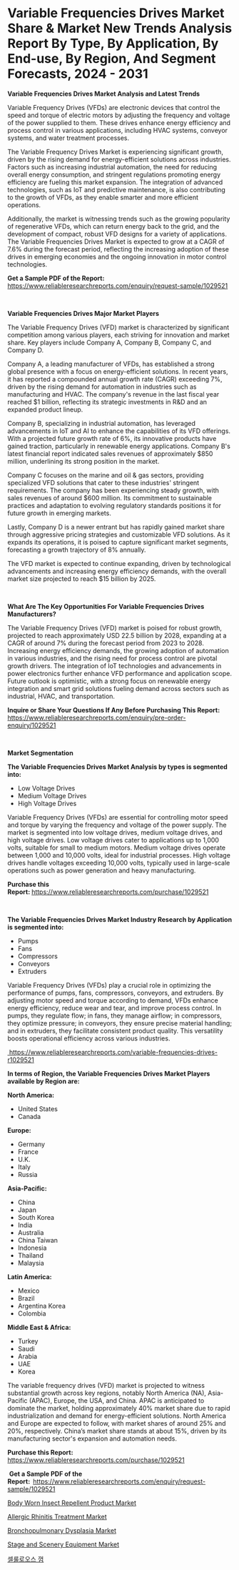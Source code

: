 <p><h1>Variable Frequencies Drives Market Share & Market New Trends Analysis Report By Type, By Application, By End-use, By Region, And Segment Forecasts, 2024 - 2031</h1></p><p><strong>Variable Frequencies Drives Market Analysis and Latest Trends</strong></p>
<p><p>Variable Frequency Drives (VFDs) are electronic devices that control the speed and torque of electric motors by adjusting the frequency and voltage of the power supplied to them. These drives enhance energy efficiency and process control in various applications, including HVAC systems, conveyor systems, and water treatment processes. </p><p>The Variable Frequency Drives Market is experiencing significant growth, driven by the rising demand for energy-efficient solutions across industries. Factors such as increasing industrial automation, the need for reducing overall energy consumption, and stringent regulations promoting energy efficiency are fueling this market expansion. The integration of advanced technologies, such as IoT and predictive maintenance, is also contributing to the growth of VFDs, as they enable smarter and more efficient operations.</p><p>Additionally, the market is witnessing trends such as the growing popularity of regenerative VFDs, which can return energy back to the grid, and the development of compact, robust VFD designs for a variety of applications. The Variable Frequencies Drives Market is expected to grow at a CAGR of 7.6% during the forecast period, reflecting the increasing adoption of these drives in emerging economies and the ongoing innovation in motor control technologies.</p></p>
<p><strong>Get a Sample PDF of the Report:&nbsp;</strong> <a href="https://www.reliableresearchreports.com/enquiry/request-sample/1029521">https://www.reliableresearchreports.com/enquiry/request-sample/1029521</a></p>
<p>&nbsp;</p>
<p><strong>Variable Frequencies Drives Major Market Players</strong></p>
<p><p>The Variable Frequency Drives (VFD) market is characterized by significant competition among various players, each striving for innovation and market share. Key players include Company A, Company B, Company C, and Company D.</p><p>Company A, a leading manufacturer of VFDs, has established a strong global presence with a focus on energy-efficient solutions. In recent years, it has reported a compounded annual growth rate (CAGR) exceeding 7%, driven by the rising demand for automation in industries such as manufacturing and HVAC. The company's revenue in the last fiscal year reached $1 billion, reflecting its strategic investments in R&D and an expanded product lineup.</p><p>Company B, specializing in industrial automation, has leveraged advancements in IoT and AI to enhance the capabilities of its VFD offerings. With a projected future growth rate of 6%, its innovative products have gained traction, particularly in renewable energy applications. Company B's latest financial report indicated sales revenues of approximately $850 million, underlining its strong position in the market.</p><p>Company C focuses on the marine and oil & gas sectors, providing specialized VFD solutions that cater to these industries' stringent requirements. The company has been experiencing steady growth, with sales revenues of around $600 million. Its commitment to sustainable practices and adaptation to evolving regulatory standards positions it for future growth in emerging markets.</p><p>Lastly, Company D is a newer entrant but has rapidly gained market share through aggressive pricing strategies and customizable VFD solutions. As it expands its operations, it is poised to capture significant market segments, forecasting a growth trajectory of 8% annually.</p><p>The VFD market is expected to continue expanding, driven by technological advancements and increasing energy efficiency demands, with the overall market size projected to reach $15 billion by 2025.</p></p>
<p>&nbsp;</p>
<p><strong>What Are The Key Opportunities For Variable Frequencies Drives Manufacturers?</strong></p>
<p><p>The Variable Frequency Drives (VFD) market is poised for robust growth, projected to reach approximately USD 22.5 billion by 2028, expanding at a CAGR of around 7% during the forecast period from 2023 to 2028. Increasing energy efficiency demands, the growing adoption of automation in various industries, and the rising need for process control are pivotal growth drivers. The integration of IoT technologies and advancements in power electronics further enhance VFD performance and application scope. Future outlook is optimistic, with a strong focus on renewable energy integration and smart grid solutions fueling demand across sectors such as industrial, HVAC, and transportation.</p></p>
<p><strong>Inquire or Share Your Questions If Any Before Purchasing This Report:</strong> <a href="https://www.reliableresearchreports.com/enquiry/pre-order-enquiry/1029521">https://www.reliableresearchreports.com/enquiry/pre-order-enquiry/1029521</a></p>
<p>&nbsp;</p>
<p><strong>Market Segmentation</strong></p>
<p><strong>The Variable Frequencies Drives Market Analysis by types is segmented into:</strong></p>
<p><ul><li>Low Voltage Drives</li><li>Medium Voltage Drives</li><li>High Voltage Drives</li></ul></p>
<p><p>Variable Frequency Drives (VFDs) are essential for controlling motor speed and torque by varying the frequency and voltage of the power supply. The market is segmented into low voltage drives, medium voltage drives, and high voltage drives. Low voltage drives cater to applications up to 1,000 volts, suitable for small to medium motors. Medium voltage drives operate between 1,000 and 10,000 volts, ideal for industrial processes. High voltage drives handle voltages exceeding 10,000 volts, typically used in large-scale operations such as power generation and heavy manufacturing.</p></p>
<p><strong>Purchase this Report:&nbsp;</strong><a href="https://www.reliableresearchreports.com/purchase/1029521">https://www.reliableresearchreports.com/purchase/1029521</a></p>
<p>&nbsp;</p>
<p><strong>The Variable Frequencies Drives Market Industry Research by Application is segmented into:</strong></p>
<p><ul><li>Pumps</li><li>Fans</li><li>Compressors</li><li>Conveyors</li><li>Extruders</li></ul></p>
<p><p>Variable Frequency Drives (VFDs) play a crucial role in optimizing the performance of pumps, fans, compressors, conveyors, and extruders. By adjusting motor speed and torque according to demand, VFDs enhance energy efficiency, reduce wear and tear, and improve process control. In pumps, they regulate flow; in fans, they manage airflow; in compressors, they optimize pressure; in conveyors, they ensure precise material handling; and in extruders, they facilitate consistent product quality. This versatility boosts operational efficiency across various industries.</p></p>
<p><a href="https://www.reliableresearchreports.com/variable-frequencies-drives-r1029521">&nbsp;https://www.reliableresearchreports.com/variable-frequencies-drives-r1029521</a></p>
<p><strong>In terms of Region, the Variable Frequencies Drives Market Players available by Region are:</strong></p>
<p>
    <p> <strong> North America: </strong>
        <ul>
            <li>United States</li>
            <li>Canada</li>
        </ul>
        </p> 
    <p> <strong> Europe: </strong>
        <ul>
            <li>Germany</li>
            <li>France</li>
            <li>U.K.</li>
            <li>Italy</li>
            <li>Russia</li>
        </ul>
        </p> 
    <p> <strong> Asia-Pacific: </strong>
        <ul>
            <li>China</li>
            <li>Japan</li>
            <li>South Korea</li>
            <li>India</li>
            <li>Australia</li>
            <li>China Taiwan</li>
            <li>Indonesia</li>
            <li>Thailand</li>
            <li>Malaysia</li>
        </ul>
        </p> 
    <p> <strong> Latin America: </strong>
        <ul>
            <li>Mexico</li>
            <li>Brazil</li>
            <li>Argentina Korea</li>
            <li>Colombia</li>
        </ul>
        </p> 
    <p> <strong> Middle East & Africa: </strong>
        <ul>
            <li>Turkey</li>
            <li>Saudi</li>
            <li>Arabia</li>
            <li>UAE</li>
            <li>Korea</li>
        </ul>
    </p>
    </p>
<p><p>The variable frequency drives (VFD) market is projected to witness substantial growth across key regions, notably North America (NA), Asia-Pacific (APAC), Europe, the USA, and China. APAC is anticipated to dominate the market, holding approximately 40% market share due to rapid industrialization and demand for energy-efficient solutions. North America and Europe are expected to follow, with market shares of around 25% and 20%, respectively. China’s market share stands at about 15%, driven by its manufacturing sector's expansion and automation needs.</p></p>
<p><strong>Purchase this Report: </strong><a href="https://www.reliableresearchreports.com/purchase/1029521">https://www.reliableresearchreports.com/purchase/1029521</a></p>
<p>&nbsp;<strong>Get a Sample PDF of the Report:&nbsp;&nbsp;</strong><a href="https://www.reliableresearchreports.com/enquiry/request-sample/1029521">https://www.reliableresearchreports.com/enquiry/request-sample/1029521</a></p>
<p><strong></strong></p>
<p><p><a href="https://medium.com/@benjamin.james7456/global-body-worn-insect-repellent-product-market-size-is-expected-to-reach-at-a-cagr-of-8-8-781b03bd2e64">Body Worn Insect Repellent Product Market</a></p><p><a href="https://www.linkedin.com/pulse/allergic-rhinitis-treatment-market-evolution-global-trends-regional-38mwc?trackingId=GY2RSYZbQXaWTD8lSiDVqw%3D%3D">Allergic Rhinitis Treatment Market</a></p><p><a href="https://www.linkedin.com/pulse/emerging-trends-bronchopulmonary-dysplasia-market-global-outlook-8p1wc?trackingId=Q9rYNla8Rkuj%2BKkcKj4c%2FQ%3D%3D">Bronchopulmonary Dysplasia Market</a></p><p><a href="https://issuu.com/reportprime-2/docs/stage-and-scenery-equipment-market-_22cbcf1fd7e5b9">Stage and Scenery Equipment Market</a></p><p><a href="https://medium.com/@wallacbahrtyinger567686/%EA%B8%80%EB%A1%9C%EB%B2%8C-%EC%85%80%EB%A3%B0%EB%A1%9C%EC%98%A4%EC%8A%A4-%EA%B2%80-%EC%8B%9C%EC%9E%A5-%EB%8F%99%ED%96%A5-2024%EB%85%84%EB%B6%80%ED%84%B0-2031%EB%85%84%EA%B9%8C%EC%A7%80%EC%9D%98-%EC%84%B1%EC%9E%A5-%EA%B8%B0%ED%9A%8C-%EB%B0%8F-%EB%8F%84%EC%A0%84%EC%97%90-%EB%8C%80%ED%95%9C-%ED%86%B5%EC%B0%B0%EB%A0%A5-1c4e107c73b2">셀룰로오스 껌</a></p></p>